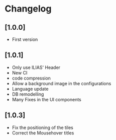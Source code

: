 # Changelog

## [1.0.0]
- First version

## [1.0.1]  
- Only use ILIAS' Header  
- New CI  
- code compression  
- Allow a background image in the configurations  
- Language update  
- DB remodelling  
- Many Fixes in the UI components

## [1.0.3] 
- Fix the positioning of the tiles 
- Correct the Mousehover titles
